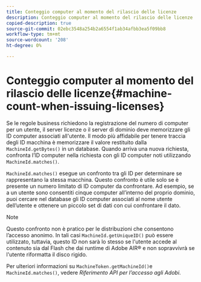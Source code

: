 ```yaml
---
title: Conteggio computer al momento del rilascio delle licenze
description: Conteggio computer al momento del rilascio delle licenze
copied-description: true
source-git-commit: 02ebc3548a254b2a6554f1ab34afbb3ea5f09bb8
workflow-type: tm+mt
source-wordcount: '208'
ht-degree: 0%

---
```


# Conteggio computer al momento del rilascio delle licenze{#machine-count-when-issuing-licenses}

Se le regole business richiedono la registrazione del numero di computer per un utente, il server licenze o il server di dominio deve memorizzare gli ID computer associati all&#39;utente. Il modo più affidabile per tenere traccia degli ID macchina è memorizzare il valore restituito dalla `MachineId.getBytes()` in un database. Quando arriva una nuova richiesta, confronta l’ID computer nella richiesta con gli ID computer noti utilizzando `MachineId.matches()`.

`MachineId.matches()` esegue un confronto tra gli ID per determinare se rappresentano la stessa macchina. Questo confronto è utile solo se è presente un numero limitato di ID computer da confrontare. Ad esempio, se a un utente sono consentiti cinque computer all’interno del proprio dominio, puoi cercare nel database gli ID computer associati al nome utente dell’utente e ottenere un piccolo set di dati con cui confrontare il dato.

>[!NOTE]
>
>Questo confronto non è pratico per le distribuzioni che consentono l’accesso anonimo. In tali casi `MachineId.getUniqueID()` può essere utilizzato, tuttavia, questo ID non sarà lo stesso se l&#39;utente accede al contenuto sia dal Flash che dai runtime di Adobe AIR® e non sopravvivrà se l&#39;utente riformatta il disco rigido.

Per ulteriori informazioni su `MachineToken.getMachineId()`e `MachineId.matches()`, vedere *Riferimento API per l’accesso agli Adobi*.
